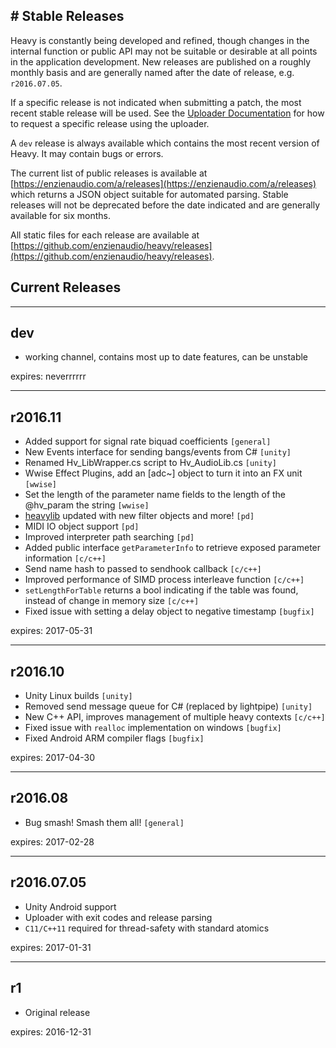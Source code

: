 # Stable Releases
---

Heavy is constantly being developed and refined, though changes in the internal function or public API may not be suitable or desirable at all points in the application development. New releases are published on a roughly monthly basis and are generally named after the date of release, e.g. `r2016.07.05`.

If a specific release is not indicated when submitting a patch, the most recent stable release will be used. See the [Uploader Documentation](#03.uploader#stable-releases) for how to request a specific release using the uploader.

A `dev` release is always available which contains the most recent version of Heavy. It may contain bugs or errors.

The current list of public releases is available at [https://enzienaudio.com/a/releases](https://enzienaudio.com/a/releases) which returns a JSON object suitable for automated parsing. Stable releases will not be deprecated before the date indicated and are generally available for six months.

All static files for each release are available at [https://github.com/enzienaudio/heavy/releases](https://github.com/enzienaudio/heavy/releases).

## Current Releases
---

## dev
* working channel, contains most up to date features, can be unstable

expires: neverrrrrr

---
## r2016.11
* Added support for signal rate biquad coefficients `[general]`
* New Events interface for sending bangs/events from C# `[unity]`
* Renamed Hv_LibWrapper.cs script to Hv_AudioLib.cs `[unity]`
* Wwise Effect Plugins, add an [adc~] object to turn it into an FX unit `[wwise]`
* Set the length of the parameter name fields to the length of the @hv_param the string `[wwise]`
* [heavylib](https://github.com/enzienaudio/heavylib) updated with new filter objects and more! `[pd]`
* MIDI IO object support `[pd]`
* Improved interpreter path searching `[pd]`
* Added public interface `getParameterInfo` to retrieve exposed parameter information `[c/c++]`
* Send name hash to passed to sendhook callback `[c/c++]`
* Improved performance of SIMD process interleave function `[c/c++]`
* `setLengthForTable` returns a bool indicating if the table was found, instead of change in memory size `[c/c++]`
* Fixed issue with setting a delay object to negative timestamp `[bugfix]`

expires: 2017-05-31

---
## r2016.10
* Unity Linux builds `[unity]`
* Removed send message queue for C# (replaced by lightpipe) `[unity]`
* New C++ API, improves management of multiple heavy contexts `[c/c++]`
* Fixed issue with `realloc` implementation on windows `[bugfix]`
* Fixed Android ARM compiler flags `[bugfix]`

expires: 2017-04-30

---
## r2016.08
* Bug smash! Smash them all! `[general]`

expires: 2017-02-28

---
## r2016.07.05

* Unity Android support
* Uploader with exit codes and release parsing
* `C11/C++11` required for thread-safety with standard atomics
  
expires: 2017-01-31

---
## r1
* Original release

expires: 2016-12-31
